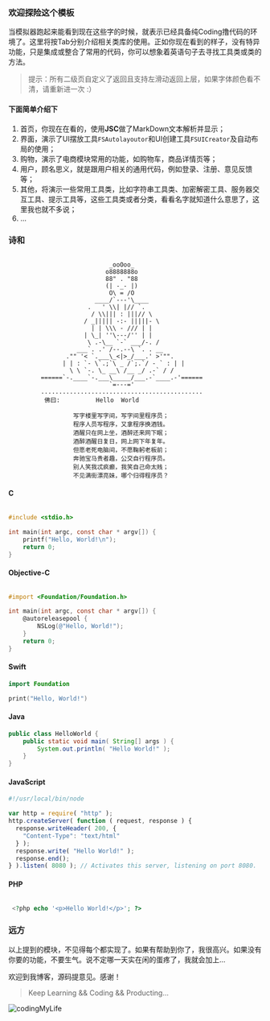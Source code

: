 ### 欢迎探险这个模板

当模拟器跑起来能看到现在这些字的时候，就表示已经具备纯Coding撸代码的环境了。这里将按Tab分别介绍相关类库的使用。正如你现在看到的样子，没有特异功能，只是集成或整合了常用的代码，你可以想象着英语句子去寻找工具类或类的方法。

> 提示：所有二级页自定义了返回且支持左滑动返回上层，如果字体颜色看不清，请重新进一次 :）

#### 下面简单介绍下

1. 首页，你现在在看的，使用**JSC**做了MarkDown文本解析并显示；
2. 界面，演示了UI摆放工具`FSAutolayoutor`和UI创建工具`FSUICreator`及自动布局的使用；
3. 购物，演示了电商模块常用的功能，如购物车，商品详情页等；
4. 用户，顾名思义，就是跟用户相关的通用代码，例如登录、注册、意见反馈等；
5. 其他，将演示一些常用工具类，比如字符串工具类、加密解密工具、服务器交互工具、提示工具等，这些工具类或者分类，看看名字就知道什么意思了，这里我也就不多说；
6. ...


### 诗和

```

                            _ooOoo_
                           o8888888o
                           88" . "88
                           (| -_- |)
                            O\ = /O
                        ____/`---'\____
                      .   ' \\| |// `.
                       / \\||| : |||// \
                     / _||||| -:- |||||- \
                       | | \\\ - /// | |
                     | \_| ''\---/'' | |
                      \ .-\__ `-` ___/-. /
                   ___`. .' /--.--\ `. . __
                ."" '< `.___\_<|>_/___.' >'"".
               | | : `- \`.;`\ _ /`;.`/ - ` : | |
                 \ \ `-. \_ __\ /__ _/ .-` / /
         ======`-.____`-.___\_____/___.-`____.-'======
                            `=---='
         .............................................
          佛曰:          Hello  World

                  写字楼里写字间，写字间里程序员；
                  程序人员写程序，又拿程序换酒钱。
                  酒醒只在网上坐，酒醉还来网下眠；
                  酒醉酒醒日复日，网上网下年复年。
                  但愿老死电脑间，不愿鞠躬老板前；
                  奔驰宝马贵者趣，公交自行程序员。
                  别人笑我忒疯癫，我笑自己命太贱；
                  不见满街漂亮妹，哪个归得程序员？

```

#### C

``` c

#include <stdio.h>

int main(int argc, const char * argv[]) {
    printf("Hello, World!\n");
    return 0;
}

```

#### Objective-C

``` objective-c

#import <Foundation/Foundation.h>

int main(int argc, const char * argv[]) {
    @autoreleasepool {
        NSLog(@"Hello, World!");
    }
    return 0;
}

```

#### Swift

``` swift
import Foundation

print("Hello, World!")

```


#### Java

``` java
public class HelloWorld {
    public static void main( String[] args ) {
        System.out.println( "Hello World!" );
    }
}
```

#### JavaScript

``` javascript
#!/usr/local/bin/node

var http = require( "http" );
http.createServer( function ( request, response ) {
  response.writeHeader( 200, {
    "Content-Type": "text/html"
  } );
  response.write( "Hello World!" );
  response.end();
} ).listen( 8080 ); // Activates this server, listening on port 8080.
```

#### PHP

``` php

 <?php echo '<p>Hello World!</p>'; ?>

```



### 远方

以上提到的模块，不见得每个都实现了。如果有帮助到你了，我很高兴。如果没有你要的功能，不要生气。说不定哪一天实在闲的蛋疼了，我就会加上...

欢迎到我博客，源码提意见。感谢！

> Keep Learning && Coding && Producting...

![codingMyLife](https://dn-coding-net-production-static.qbox.me/91d0106b-7774-4878-b72e-304fcf2059af.png?imageMogr2/auto-orient/format/png/crop/!250x250a19a0)



